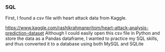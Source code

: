 ### SQL

First, I found a csv file with heart attack data from Kaggle.

https://www.kaggle.com/rashikrahmanpritom/heart-attack-analysis-prediction-dataset
Although I could easily open this csv file in Python and store the data as a Pandas dataframe, I wanted to practice my SQL skills, and thus converted it to a database using both MySQL and SQLite

